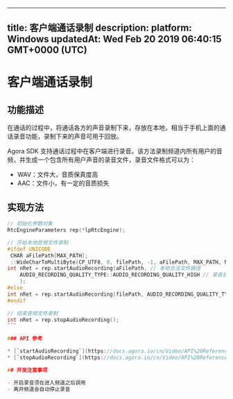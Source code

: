 
---
title: 客户端通话录制
description: 
platform: Windows
updatedAt: Wed Feb 20 2019 06:40:15 GMT+0000 (UTC)
---
# 客户端通话录制
## 功能描述

在通话的过程中，将通话各方的声音录制下来，存放在本地，相当于手机上面的通话录音功能，录制下来的声音可用于回放。

Agora SDK 支持通话过程中在客户端进行录音。该方法录制频道内所有用户的音频，并生成一个包含所有用户声音的录音文件，录音文件格式可以为：

- WAV：文件大，音质保真度高
- AAC：文件小，有一定的音质损失

## 实现方法

````C++
// 初始化参数对象
RtcEngineParameters rep(*lpRtcEngine);

// 开始本地音频文件录制
#ifdef UNICODE
 CHAR aFilePath[MAX_PATH];
 ::WideCharToMultiByte(CP_UTF8, 0, filePath, -1, aFilePath, MAX_PATH, NULL, NULL);
int nRet = rep.startAudioRecording(aFilePath, // 本地合法文件路径
	AUDIO_RECORDING_QUALITY_TYPE::AUDIO_RECORDING_QUALITY_HIGH // 录音音质 AUDIO_RECORDING_QUALITY_HIGH|MEDIUM|LOW
	);
#else
int nRet = rep.startAudioRecording(filePath, AUDIO_RECORDING_QUALITY_TYPE::AUDIO_RECORDING_QUALITY_HIGH);
#endif

// 结束音频文件录制
int nRet = rep.stopAudioRecording();
```

### API 参考

* [`startAudioRecording`](https://docs.agora.io/cn/Video/API%20Reference/cpp/classagora_1_1rtc_1_1_rtc_engine_parameters.html#acb567614081900eaaf94d02b7c809af5)
* [`stopAudioRecording`](https://docs.agora.io/cn/Video/API%20Reference/cpp/classagora_1_1rtc_1_1_rtc_engine_parameters.html#ac5f5a19d5f32d7f7d7d2765caafcdaec)

## 开发注意事项

- 开启录音须在进入频道之后调用
- 离开频道会自动停止录音

